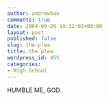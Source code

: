 ```yaml
---
author: andrewhao
comments: true
date: 2004-09-26 19:32:02+00:00
layout: post
published: false
slug: the-plea
title: the plea
wordpress_id: 455
categories:
- High School
---
```


HUMBLE ME, GOD.
